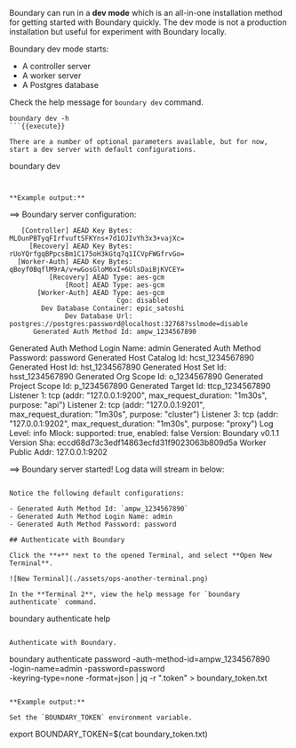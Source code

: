 Boundary can run in a **dev mode** which is an all-in-one installation method for getting started with Boundary quickly. The dev mode is not a production installation but useful for experiment with Boundary locally.

Boundary dev mode starts:

- A controller server
- A worker server
- A Postgres database


Check the help message for `boundary dev` command.

```
boundary dev -h
```{{execute}}

There are a number of optional parameters available, but for now, start a dev server with default configurations.

```
boundary dev
```{{execute}}


**Example output:**

```
==> Boundary server configuration:

       [Controller] AEAD Key Bytes: MLOunPBTyqFIrfvuftSFKYns+7d1OJIvYh3x3+vajXc=
         [Recovery] AEAD Key Bytes: rUoYQrfgqBPpcsBm1C175oH3kGtq7q1ICVpFWGfrvGo=
      [Worker-Auth] AEAD Key Bytes: qBoyf0BqflM9rA/v+wGosGloM6xI+6UlsDaiBjKVCEY=
              [Recovery] AEAD Type: aes-gcm
                  [Root] AEAD Type: aes-gcm
           [Worker-Auth] AEAD Type: aes-gcm
                               Cgo: disabled
            Dev Database Container: epic_satoshi
                  Dev Database Url: postgres://postgres:password@localhost:32768?sslmode=disable
          Generated Auth Method Id: ampw_1234567890
  Generated Auth Method Login Name: admin
    Generated Auth Method Password: password
         Generated Host Catalog Id: hcst_1234567890
                 Generated Host Id: hst_1234567890
             Generated Host Set Id: hsst_1234567890
            Generated Org Scope Id: o_1234567890
        Generated Project Scope Id: p_1234567890
               Generated Target Id: ttcp_1234567890
                        Listener 1: tcp (addr: "127.0.0.1:9200", max_request_duration: "1m30s", purpose: "api")
                        Listener 2: tcp (addr: "127.0.0.1:9201", max_request_duration: "1m30s", purpose: "cluster")
                        Listener 3: tcp (addr: "127.0.0.1:9202", max_request_duration: "1m30s", purpose: "proxy")
                         Log Level: info
                             Mlock: supported: true, enabled: false
                           Version: Boundary v0.1.1
                       Version Sha: eccd68d73c3edf14863ecfd31f9023063b809d5a
                Worker Public Addr: 127.0.0.1:9202

==> Boundary server started! Log data will stream in below:
```

Notice the following default configurations:

- Generated Auth Method Id: `ampw_1234567890`
- Generated Auth Method Login Name: admin
- Generated Auth Method Password: password

## Authenticate with Boundary

Click the **+** next to the opened Terminal, and select **Open New Terminal**.

![New Terminal](./assets/ops-another-terminal.png)

In the **Terminal 2**, view the help message for `boundary authenticate` command.

```
boundary authenticate help
```{{execute T2}}

Authenticate with Boundary.

```
boundary authenticate password -auth-method-id=ampw_1234567890 \
      -login-name=admin -password=password \
      -keyring-type=none -format=json | jq -r ".token" > boundary_token.txt
```{{execute T2}}

**Example output:**

Set the `BOUNDARY_TOKEN` environment variable.

```
export BOUNDARY_TOKEN=$(cat boundary_token.txt)
```{{execute T2}}
